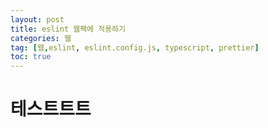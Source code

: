 ```yaml
---
layout: post
title: eslint 웹팩에 적용하기
categories: 웹
tag: [웹,eslint, eslint.config.js, typescript, prettier]
toc: true
---
```


# 테스트트트

